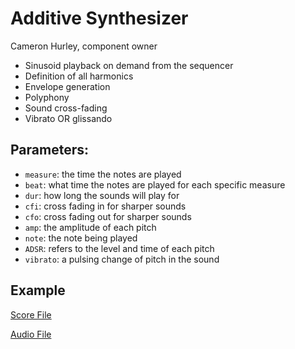 # Additive Synthesizer
Cameron Hurley, component owner
- Sinusoid playback on demand from the sequencer
- Definition of all harmonics
- Envelope generation
- Polyphony
- Sound cross-fading
- Vibrato OR glissando

## Parameters:
- `measure`: the time the notes are played
- `beat`: what time the notes are played for each specific measure
- `dur`: how long the sounds will play for
- `cfi`: cross fading in for sharper sounds
- `cfo`: cross fading out for sharper sounds
- `amp`: the amplitude of each pitch
- `note`: the note being played
- `ADSR`: refers to the level and time of each pitch
- `vibrato`: a pulsing change of pitch in the sound

## Example
[Score File](/Scores/additive-synthesizer.score)

[Audio File](/Scores/additive-sythesizer.wav)